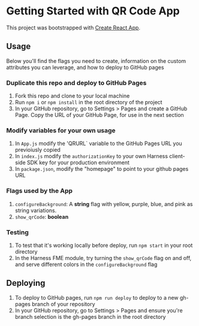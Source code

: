 # Getting Started with QR Code App

This project was bootstrapped with [Create React App](https://github.com/facebook/create-react-app).

## Usage

Below you'll find the flags you need to create, information on the custom attributes you can leverage, and how to deploy to GitHub pages

### Duplicate this repo and deploy to GitHub Pages

1. Fork this repo and clone to your local machine
2. Run `npm i` or `npm install` in the root directory of the project
3. In your GitHub repository, go to Settings > Pages and create a GitHub Page. Copy the URL of your GitHub Page, for use in the next section

### Modify variables for your own usage

1. In `App.js` modify the 'QRURL` variable to the GitHub Pages URL you previoiusly copied
2. In `index.js` modify the `authorizationKey` to your own Harness client-side SDK key for your production environment
3. In `package.json`, modify the "homepage" to point to your github pages URL

### Flags used by the App

1. `configureBackground`: A **string** flag with yellow, purple, blue, and pink as string variations.
2. `show_qrCode`: **boolean**

### Testing

1. To test that it's working locally before deploy, run `npm start` in your root directory 
2. In the Harness FME module, try turning the `show_qrCode` flag on and off, and serve different colors in the `configureBackground` flag

## Deploying 

1. To deploy to GitHub pages, run `npm run deploy` to deploy to a new gh-pages branch of your repository
2. In your GitHub repository, go to Settings > Pages and ensure you're branch selection is the gh-pages branch in the root directory

